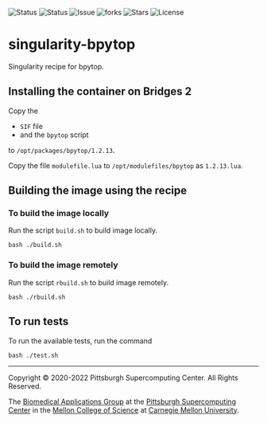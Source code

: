 ![Status](https://github.com/pscedu/singularity-bpytop/actions/workflows/main.yml/badge.svg)
![Status](https://github.com/pscedu/singularity-bpytop/actions/workflows/pretty.yml/badge.svg)
![Issue](https://img.shields.io/github/issues/pscedu/singularity-bpytop)
![forks](https://img.shields.io/github/forks/pscedu/singularity-bpytop)
![Stars](https://img.shields.io/github/stars/pscedu/singularity-bpytop)
![License](https://img.shields.io/github/license/pscedu/singularity-bpytop)

# singularity-bpytop
Singularity recipe for bpytop.

## Installing the container on Bridges 2
Copy the

* `SIF` file
* and the `bpytop` script

to `/opt/packages/bpytop/1.2.13`.

Copy the file `modulefile.lua` to `/opt/modulefiles/bpytop` as `1.2.13.lua`.

## Building the image using the recipe
### To build the image locally
Run the script `build.sh` to build image locally.

```
bash ./build.sh
```

### To build the image remotely
Run the script `rbuild.sh` to build image remotely.

```
bash ./rbuild.sh
```

## To run tests
To run the available tests, run the command

```
bash ./test.sh
```

---
Copyright © 2020-2022 Pittsburgh Supercomputing Center. All Rights Reserved.

The [Biomedical Applications Group](https://www.psc.edu/biomedical-applications/) at the [Pittsburgh Supercomputing Center](http://www.psc.edu) in the [Mellon College of Science](https://www.cmu.edu/mcs/) at [Carnegie Mellon University](http://www.cmu.edu).
